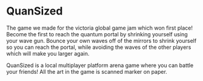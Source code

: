 # QuanSized
The game we made for the victoria global game jam which won first place!
Become the first to reach the quantum portal by shrinking yourself using your wave gun.
Bounce your own waves off of the mirrors to shrink yourself so you can reach the portal,
while avoiding the waves of the other players which will make you larger again. 

QuanSized is a local multiplayer platform arena game where you can battle your friends!
All the art in the game is scanned marker on paper.
